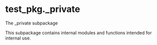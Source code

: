 # test_pkg._private

The _private subpackage

This subpackage contains internal modules and functions intended for internal use.
